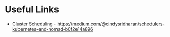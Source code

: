 # Useful Links

- Cluster Scheduling - https://medium.com/@cindysridharan/schedulers-kubernetes-and-nomad-b0f2e14a896
